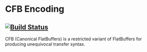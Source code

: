 # CFB Encoding

[![Build Status](https://travis-ci.com/nervosnetwork/cfb.svg?branch=master)](https://travis-ci.com/nervosnetwork/cfb)
---

CFB (Canonical FlatBuffers) is a restricted variant of FlatBuffers for producing unequivocal transfer syntax.
